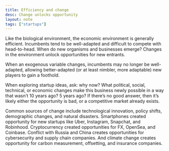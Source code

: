 ```yaml
---
title: Efficiency and change
desc: Change unlocks opportunity
layout: note
tags: ["startups"]
---
```


Like the biological environment, the economic environment is generally efficient. Incumbents tend to be well-adapted and difficult to compete with head-to-head. When do new organisms and businesses emerge? Changes in the environment unlock opportunities for new entrants.

When an exogenous variable changes, incumbents may no longer be well-adapted, allowing better-adapted (or at least nimbler, more adaptable) new players to gain a foothold.

When exploring startup ideas, ask: why now? What political, social, technical, or economic changes make this business newly possible in a way that wasn’t 10 years ago? 5 years ago? If there’s no good answer, then it’s likely either the opportunity is bad, or a competitive market already exists.

Common sources of change include technological innovation, policy shifts, demographic changes, and natural disasters. Smartphones created opportunity for new startups like Uber, Instagram, Snapchat, and Robinhood. Cryptocurrency created opportunities for FX, OpenSea, and Coinbase. Conflict with Russia and China creates opportunities for cybersecurity and supply chain companies. And climate change creates opportunity for carbon measurement, offsetting, and insurance companies. 